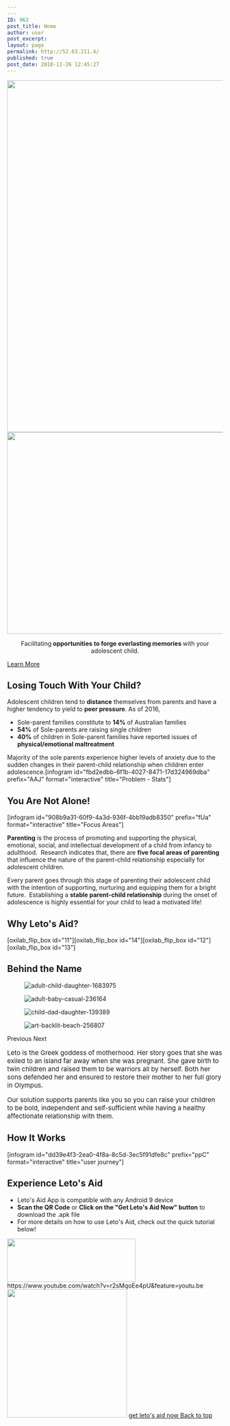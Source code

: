 ```yaml
---
---
ID: 962
post_title: Home
author: user
post_excerpt:
layout: page
permalink: http://52.63.211.4/
published: true
post_date: 2018-11-26 12:45:27
---
```

<img width="1024" height="822" src="http://52.63.211.4/wp-content/uploads/2019/09/web-no-back-1024x822.png" alt="" srcset="http://52.63.211.4/wp-content/uploads/2019/09/web-no-back-1024x822.png 1024w, http://52.63.211.4/wp-content/uploads/2019/09/web-no-back-300x241.png 300w, http://52.63.211.4/wp-content/uploads/2019/09/web-no-back-768x617.png 768w, http://52.63.211.4/wp-content/uploads/2019/09/web-no-back.png 1529w" sizes="(max-width: 1024px) 100vw, 1024px" />											
										<img width="768" height="471" src="http://52.63.211.4/wp-content/uploads/2019/10/stay-5-1-768x471.png" alt="" srcset="http://52.63.211.4/wp-content/uploads/2019/10/stay-5-1-768x471.png 768w, http://52.63.211.4/wp-content/uploads/2019/10/stay-5-1-300x184.png 300w, http://52.63.211.4/wp-content/uploads/2019/10/stay-5-1-1024x628.png 1024w" sizes="(max-width: 768px) 100vw, 768px" />											
		<p style="text-align: center;">Facilitating<strong> opportunities to forge everlasting memories </strong>with your adolescent child.</p>		
			<a href="#problem" role="button">
						Learn More
					</a>
			<h2>Losing Touch With Your Child?</h2>		
		Adolescent children tend to <b>distance</b> themselves from parents and have a higher tendency to yield to <b>peer pressure</b>. As of 2016,<ul><li>Sole-parent families constitute to <b>14%</b> of Australian families</li><li><b>54%</b> of Sole-parents are raising single children</li><li><b>40%</b> of children in Sole-parent families have reported issues of <b>physical/emotional maltreatment</b></li></ul>Majority of the sole parents experience higher levels of anxiety due to the sudden changes in their parent-child relationship when children enter adolescence.[infogram id="fbd2edbb-6f1b-4027-8471-17d324969dba" prefix="AAJ" format="interactive" title="Problem - Stats"]		
			<h2>You Are Not Alone!</h2>		
		[infogram id="908b9a31-60f9-4a3d-936f-4bb19adb8350" prefix="fUa" format="interactive" title="Focus Areas"]<p><b>Parenting</b> is the process of promoting and supporting the physical, emotional, social, and intellectual development of a child from infancy to adulthood.  Research indicates that, there are <b style="font-style: inherit;">five focal areas of parenting</b> that influence the nature of the parent-child relationship especially for adolescent children.</p><p>Every parent goes through this stage of parenting their adolescent child with the intention of supporting, nurturing and equipping them for a bright future.  Establishing a <b>stable parent-child relationship</b> during the onset of adolescence is highly essential for your child to lead a motivated life!</p>		
			<h2>Why Leto's Aid?</h2>		
		[oxilab_flip_box id="11"][oxilab_flip_box id="14"][oxilab_flip_box id="12"][oxilab_flip_box id="13"]		
			<h2>Behind the Name</h2>		
				<figure><img src="http://52.63.211.4/wp-content/uploads/2019/09/adult-child-daughter-1683975-768x512.jpg" alt="adult-child-daughter-1683975" /></figure><figure><img src="http://52.63.211.4/wp-content/uploads/2019/10/adult-baby-casual-236164-768x512.jpg" alt="adult-baby-casual-236164" /></figure><figure><img src="http://52.63.211.4/wp-content/uploads/2019/09/child-dad-daughter-139389-768x512.jpg" alt="child-dad-daughter-139389" /></figure><figure><img src="http://52.63.211.4/wp-content/uploads/2019/10/art-backlit-beach-256807-768x511.jpg" alt="art-backlit-beach-256807" /></figure>			
						Previous
						Next
		<p style="font-size: 15px; font-style: normal; font-weight: 400;">Leto is the Greek goddess of motherhood. Her story goes that she was exiled to an island far away when she was pregnant. She gave birth to twin children and raised them to be warriors all by herself. Both her sons defended her and ensured to restore their mother to her full glory in Olympus.</p><p style="font-size: 15px; font-style: normal; font-weight: 400;">Our solution supports parents like you so you can raise your children to be bold, independent and self-sufficient while having a healthy affectionate relationship with them.</p>		
			<h2>How It Works</h2>		
		[infogram id="dd39e4f3-2ea0-4f8a-8c5d-3ec5f91dfe8c" prefix="ppC" format="interactive" title="user journey"]		
			<h2>Experience Leto's Aid</h2>		
		<ul><li style="text-align: left;">Leto's Aid App is compatible with any Android 9 device</li><li style="text-align: left;"><strong>Scan the QR Code</strong> or <strong>Click on the "Get Leto's Aid Now" button</strong> to download the .apk file</li><li style="text-align: left;">For more details on how to use Leto's Aid, check out the quick tutorial below!</li></ul>		
										<img width="300" height="101" src="http://52.63.211.4/wp-content/uploads/2019/09/download-for-android-300x101.jpg" alt="" srcset="http://52.63.211.4/wp-content/uploads/2019/09/download-for-android-300x101.jpg 300w, http://52.63.211.4/wp-content/uploads/2019/09/download-for-android.jpg 572w" sizes="(max-width: 300px) 100vw, 300px" />											
		https://www.youtube.com/watch?v=r2sMqoEe4pU&#038;feature=youtu.be		
										<img width="280" height="300" src="http://52.63.211.4/wp-content/uploads/2019/09/qr-phone-2-1-280x300.png" alt="" srcset="http://52.63.211.4/wp-content/uploads/2019/09/qr-phone-2-1-280x300.png 280w, http://52.63.211.4/wp-content/uploads/2019/09/qr-phone-2-1-768x824.png 768w, http://52.63.211.4/wp-content/uploads/2019/09/qr-phone-2-1.png 893w" sizes="(max-width: 280px) 100vw, 280px" />											
			<a href="http://letosaid.cf/wp-content/uploads/dlm_uploads/2019/09/app-release.apk" role="button">
						get leto's aid now
					</a>
			<a href="#top" role="button">
						Back to top
					</a>